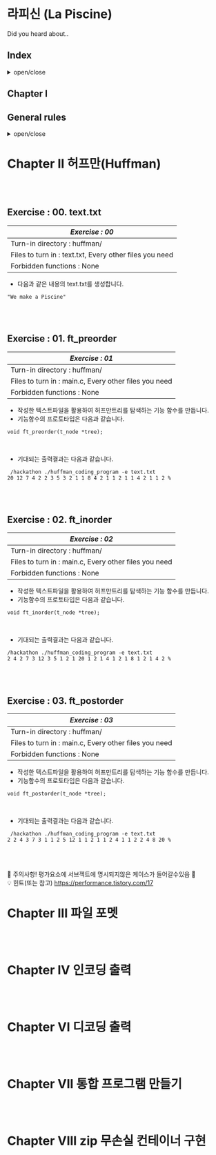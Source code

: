# 라피신 (La Piscine)
Did you heard about..

## Index
<details>
<summary>open/close</summary>
<div markdown="1">

Chapter   I. General rules<br>
Chapter  II. Foreword<br>
Chapter III. Exercise 00:<br>
Chapter  IV. Exercise 01:<br>
Chapter   V. Exercise 02:<br>
Chapter  VI. Exercise 03:<br>


</div>
</details>

## Chapter I
## General rules

<details>
<summary>open/close</summary>
<div markdown="1">

 ex) 금지된 함수 사용시 0점. . . ..<br>
 ex) 작성한 챕터에대해서 설명할수있어야함.<br>
 ex) C언어를 사용합니다.<br>
 ex) 출력은 라이트 쓰세요<br>
 ex) 메모리릭관리는 철저해야합니다.<br>
 ex) 치팅금지.
 ex) 원피스 보지마세요 . tjung <br>
 
</div>
</details>


# Chapter II 허프만(Huffman)

<br>
<br>

## Exercise : 00. text.txt

|*Exercise : 00*|
|-----------------|
|Turn-in directory : huffman/|
|Files to turn in : text.txt, Every other files you need|
|Forbidden functions : None|

* 다음과 같은 내용의 text.txt를 생성합니다.
```
"We make a Piscine"
```
<br>
<br>

## Exercise : 01. ft_preorder
 
|*Exercise : 01*|
|-----------------|
|Turn-in directory : huffman/|
|Files to turn in : main.c, Every other files you need|
|Forbidden functions : None|

* 작성한 텍스트파일을 활용하여 허프만트리를 탐색하는 기능 함수를 만듭니다.
* 기능함수의 프로토타입은 다음과 같습니다.
```
void ft_preorder(t_node *tree);
```
<br>

* 기대되는 출력결과는 다음과 같습니다.
```
 /hackathon ./huffman_coding_program -e text.txt
20 12 7 4 2 2 3 5 3 2 1 1 8 4 2 1 1 2 1 1 4 2 1 1 2 %
```
<br>
<br>

## Exercise : 02. ft_inorder

|*Exercise : 02*|
|-----------------|
|Turn-in directory : huffman/|
|Files to turn in : main.c, Every other files you need|
|Forbidden functions : None|
 
* 작성한 텍스트파일을 활용하여 허프만트리를 탐색하는 기능 함수를 만듭니다.
* 기능함수의 프로토타입은 다음과 같습니다.
```
void ft_inorder(t_node *tree);
```
<br>

* 기대되는 출력결과는 다음과 같습니다.
```
/hackathon ./huffman_coding_program -e text.txt
2 4 2 7 3 12 3 5 1 2 1 20 1 2 1 4 1 2 1 8 1 2 1 4 2 %
```

<br>
<br>

## Exercise : 03. ft_postorder
 
|*Exercise : 03*|
|-----------------|
|Turn-in directory : huffman/|
|Files to turn in : main.c, Every other files you need|
|Forbidden functions : None|

* 작성한 텍스트파일을 활용하여 허프만트리를 탐색하는 기능 함수를 만듭니다.
* 기능함수의 프로토타입은 다음과 같습니다.
```
void ft_postorder(t_node *tree);
```
<br>

* 기대되는 출력결과는 다음과 같습니다.
```
 /hackathon ./huffman_coding_program -e text.txt
2 2 4 3 7 3 1 1 2 5 12 1 1 2 1 1 2 4 1 1 2 2 4 8 20 %
```
 
<br>
<br>

🚨 주의사항!  평가요소에 서브젝트에 명시되지않은 케이스가 들어갈수있음 🚨 <br>
💡 힌트(또는 참고) https://performance.tistory.com/17


# Chapter III 파일 포멧

<br>
<br>

# Chapter IV 인코딩 출력

<br>
<br>

# Chapter VI 디코딩 출력

<br>
<br>

# Chapter VII 통합 프로그램 만들기

<br>
<br>

# Chapter VIII zip 무손실 컨테이너 구현

<br>
<br>


